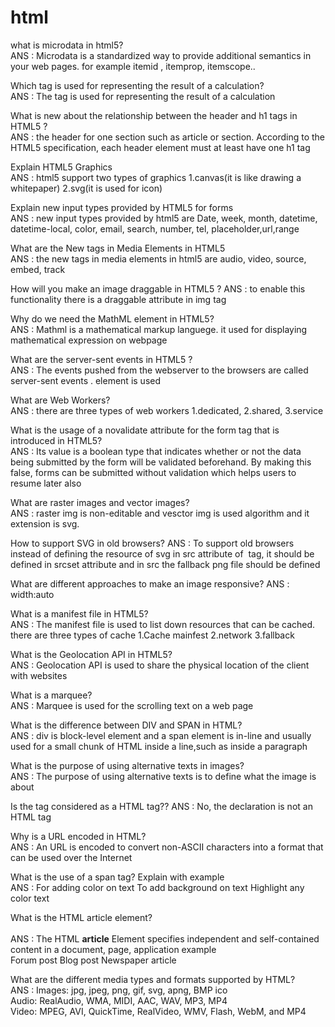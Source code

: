 # html

what is microdata in html5? <br>
ANS : Microdata is a standardized way to provide additional semantics in your web pages. for example itemid , itemprop, itemscope.. <br>

Which tag is used for representing the result of a calculation? <br>
ANS : The <output> tag is used for representing the result of a calculation
  
What is new about the relationship between the header and h1 tags in HTML5 ? <br>
ANS : the header for one section such as article or section. According to the HTML5 specification, each header element must at least have one h1 tag
  
Explain HTML5 Graphics <br>
ANS : html5 support two types of graphics  1.canvas(it is like drawing a whitepaper) 2.svg(it is used for icon)
  
Explain new input types provided by HTML5 for forms <br>
ANS : new input types provided by html5 are Date, week, month, datetime, datetime-local, color, email, search, number, tel, placeholder,url,range  
  
What are the New tags in Media Elements in HTML5 <br>
ANS : the new tags in media elements in html5 are audio, video, source, embed, track  
  
How will you make an image draggable in HTML5 ? 
ANS : to enable this functionality there is a draggable attribute in img tag
  
Why do we need the MathML element in HTML5? <br>
ANS : Mathml is a mathematical markup languege. it used for displaying mathematical expression on webpage 
  
What are the server-sent events in HTML5 ? <br>
ANS : The events pushed from the webserver to the browsers are called server-sent events . <eventsource> element is used
  
What are Web Workers?<br>
ANS : there are three types of web workers 1.dedicated, 2.shared, 3.service
  
What is the usage of a novalidate attribute for the form tag that is introduced in HTML5?<br>
ANS : Its value is a boolean type that indicates whether or not the data being submitted by the form will be validated beforehand. By making this false, forms can be submitted without validation which helps users to resume later also
  
What are raster images and vector images?<br>
ANS : raster img is non-editable and vesctor img is used algorithm and it extension is svg.
  
How to support SVG in old browsers?
ANS : To support old browsers instead of defining the resource of svg in src attribute of <img> tag, it should be defined in srcset attribute and in src the fallback png file should be defined
  
What are different approaches to make an image responsive?
ANS : width:auto
  
What is a manifest file in HTML5?<br>
ANS : The manifest file is used to list down resources that can be cached. there are three types of cache 1.Cache mainfest 2.network 3.fallback
  
What is the Geolocation API in HTML5?<br>
ANS : Geolocation API is used to share the physical location of the client with websites
  
What is a marquee?<br>
ANS : Marquee is used for the scrolling text on a web page
  
What is the difference between DIV and SPAN in HTML?  <br>
ANS : div is block-level element and a span element is in-line and usually used for a small chunk of HTML inside a line,such as inside a paragraph
  
What is the purpose of using alternative texts in images? <br>
ANS : The purpose of using alternative texts is to define what the image is about
  
Is the <!DOCTYPE html> tag considered as a HTML tag??
ANS : No, the <!DOCTYPE html> declaration is not an HTML tag
  
Why is a URL encoded in HTML?<br>
ANS : An URL is encoded to convert non-ASCII characters into a format that can be used over the Internet
  
What is the use of a span tag? Explain with example <br>
ANS : For adding color on text
      To add background on text
      Highlight any color text  
  
What is the HTML article element?<br>  
  ANS : The HTML <b>article</b> Element specifies independent and self-contained content in a document, page, application example <br>
Forum post
Blog post
Newspaper article  

What are the different media types and formats supported by HTML?<br>
ANS : Images: jpg, jpeg, png, gif, svg, apng, BMP ico <br>
Audio: RealAudio, WMA, MIDI, AAC, WAV, MP3, MP4 <br>
Video: MPEG, AVI, QuickTime, RealVideo, WMV, Flash, WebM, and MP4 
  
  
  


  
  
  
  
  
  
  
  

  




